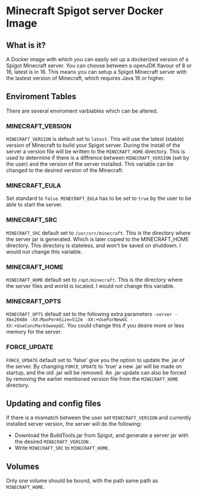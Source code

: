 # Minecraft Spigot server Docker Image
## What is it?
A Docker image with which you can easily set up a dockerized version of a Spigot Minecraft server. You can choose between a openJDK flavour of 8 or 16, latest is in 16. This means you can setup a Spigot Minecraft server with the lastest version of Minecraft, which requires Java 16 or higher.


## Enviroment Tables
There are several enviroment varbiables which can be altered.

### MINECRAFT_VERSION
`MINECRAFT_VERSION` is default set to `latest`. This will use the latest (stable) version of Minecraft to build your Spigot server. During the install of the server a version file will be written to the `MINECRAFT_HOME` directory. This is used to determine if there is a diffrence between `MINECRAFT_VERSION` (set by the user) and the version of the server installed. This variable can be changed to the desired version of the Minecraft.

### MINECRAFT_EULA
Set standard to `false`. `MINECRAFT_EULA` has to be set to `true` by the user to be able to start the server.

### MINECRAFT_SRC
`MINECRAFT_SRC` default set to `/usr/src/minecraft`. This is the directory where the server jar is generated. Which is later copied to the MINECRAFT_HOME directory. This directory is stateless, and won't be saved on shutdown. I would not change this variable.

### MINECRAFT_HOME
`MINECRAFT_HOME` default set to `/opt/minecraft`. This is the directory where the server files and world is located. I would not change this variable.

### MINECRAFT_OPTS
`MINECRAFT_OPTS` default set to the following extra parameters `-server -Xmx2048m -XX:MaxPermSize=512m -XX:+UseParNewGC -XX:+UseConcMarkSweepGC`. You could change this if you desire more or less memory for the server.

### FORCE_UPDATE
`FORCE_UPDATE` default set to 'false' give you the option to update the .jar of the server. By changing `FORCE_UPDATE` to 'true' a new .jar will be made on startup, and the old .jar will be removed. An .jar update can also be forced by removing the earlier mentioned version file from the `MINECRAFT_HOME` directory. 

## Updating and config files
If there is a mismatch between the user set `MINECRAFT_VERSION` and currently installed server version, the server will do the following:
- Download the BuildTools.jar from Spigot, and generate a server jar with the desired `MINECRAFT_VERSION` .
- Write `MINECRAFT_SRC` to `MINECRAFT_HOME`.

## Volumes
Only one volume should be bound, with the path same path as `MINECRAFT_HOME`.